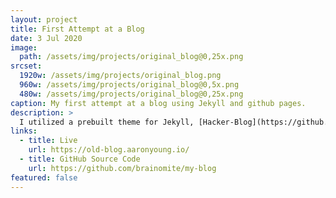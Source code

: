 ```yaml
---
layout: project
title: First Attempt at a Blog
date: 3 Jul 2020
image:
  path: /assets/img/projects/original_blog@0,25x.png
srcset:
  1920w: /assets/img/projects/original_blog.png
  960w: /assets/img/projects/original_blog@0,5x.png
  480w: /assets/img/projects/original_blog@0,25x.png
caption: My first attempt at a blog using Jekyll and github pages.
description: >
  I utilized a prebuilt theme for Jekyll, [Hacker-Blog](https://github.com/tocttou/hacker-blog). I then used Github Pages to host the blog.
links:
  - title: Live
    url: https://old-blog.aaronyoung.io/
  - title: GitHub Source Code
    url: https://github.com/brainomite/my-blog
featured: false
---
```


